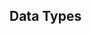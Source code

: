 <div id="title">

## Data Types
</div>

<div id="body">

<include src="primitiveTypes/unit-inParent-asPanel.md" boilerplate />
<include src="variables/unit-inParent-asPanel.md" boilerplate />
<include src="operators/unit-inParent-asPanel.md" boilerplate />
<include src="arrays/unit-inParent-asPanel.md" boilerplate />

</div>